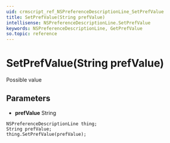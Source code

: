 ```yaml
---
uid: crmscript_ref_NSPreferenceDescriptionLine_SetPrefValue
title: SetPrefValue(String prefValue)
intellisense: NSPreferenceDescriptionLine.SetPrefValue
keywords: NSPreferenceDescriptionLine, GetPrefValue
so.topic: reference
---
```


# SetPrefValue(String prefValue)

Possible value

## Parameters

* **prefValue** String

```crmscript
NSPreferenceDescriptionLine thing;
String prefValue;
thing.SetPrefValue(prefValue);
```

